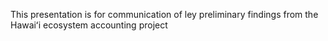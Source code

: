 This presentation is for communication of ley preliminary findings from the Hawaiʻi ecosystem accounting project